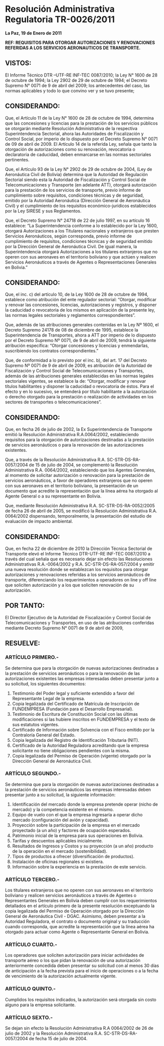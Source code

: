 # Resolución Administrativa Regulatoria TR-0026/2011  

**La Paz, 19 de Enero de 2011**  

**REF: REQUISITOS PARA OTORGAR AUTORIZACIONES Y RENOVACIONES REFERIDAS A LOS SERVICIOS AERONAUTICOS DE TRANSPORTE.**  

## VISTOS:  

El Informe Técnico DTR –UTF-RE INF-TEC 0087/2010; la Ley N° 1600 de 28 de octubre de 1994; la Ley 2902 de 29 de octubre de 1994; el Decreto Supremo N° 0071 de 9 de abril del 2009; los antecedentes del caso, las normas aplicables y todo lo que convino ver y se tuvo presente;  

## CONSIDERANDO:  

Que, el Artículo 11 de la Ley N° 1600 de 28 de octubre de 1994, determina que las concesiones y licencias para la prestación de los servicios públicos se otorgarán mediante Resolución Administrativa de la respectiva Superintendencia Sectorial, ahora las Autoridades de Fiscalización y Control Social, por imperio de lo dispuesto por el Decreto Supremo N° 0071 de 09 de abril de 2009. El Artículo 14 de la referida Ley, señala que tanto la otorgación de autorizaciones como su renovación, revocatoria o declaratoria de caducidad, deben enmarcarse en las normas sectoriales pertinentes.  

Que, el Artículo 93 de la Ley N° 2902 de 29 de octubre de 2004, (Ley de Aeronáutica Civil de Bolivia) determina que la Autoridad de Regulación Sectorial siendo esta la Autoridad de Fiscalización y Control Social de Telecomunicaciones y Transporte (en adelante ATT), otorgará autorización para la prestación de los servicios de transporte, previo informe de cumplimiento sobre requisitos, condiciones técnicas y de seguridad, emitido por la Autoridad Aeronáutica (Dirección General de Aeronáutica Civil) y el cumplimiento de los requisitos económico-jurídicos establecidos por la Ley SIRESE y sus Reglamentos.  

Que, el Decreto Supremo N° 24718 de 22 de julio 1997, en su artículo 16 establece: “La Superintendencia conforme a lo establecido por la Ley 1600, otorgará Autorizaciones a los Titulares nacionales y extranjeros que presten Servicios Aeronáuticos, según corresponda, previo informe de cumplimiento de requisitos, condiciones técnicas y de seguridad emitido por la Dirección General de Aeronáutica Civil. De igual manera, la Superintendencia otorgará Autorizaciones a los titulares extranjeros que no operen con sus aeronaves en el territorio boliviano y que actúen y realicen Servicios Aeronáuticos a través de Agentes o Representaciones Generales en Bolivia.”  

## CONSIDERANDO:  

Que, el inc. c) del artículo 10, de la Ley 1600 de 28 de octubre de 1994, establece como atribución del ente regulador sectorial: “Otorgar, modificar y renovar las concesiones, licencias, autorizaciones y registros, y disponer la caducidad o revocatoria de los mismos en aplicación de la presente ley, las normas legales sectoriales y reglamentos correspondientes”.  

Que, además de las atribuciones generales contenidas en la Ley Nº 1600, el Decreto Supremo 24178 de 08 de diciembre de 1995, establece la Superintendencia de Transportes, ahora a ATT por imperio de lo dispuesto por el Decreto Supremo Nº 0071, de 9 de abril de 2009, tendrá la siguiente atribución específica: “Otorgar concesiones y licencias y enmendarlas, suscribiendo los contratos correspondientes.”  

Que, de conformidad a lo previsto por el inc. b), del art. 17 del Decreto Supremo Nº 0071 de 9 de abril de 2009, es atribución de la Autoridad de Fiscalización y Control Social de Telecomunicaciones y Transportes, además de las atribuciones generales establecidas en las normas legales sectoriales vigentes, se establece la de: “Otorgar, modificar y renovar títulos habilitantes y disponer la caducidad o revocatoria de éstos. Para el efecto y en lo sucesivo, se entenderá por título habilitante a la autorización o derecho otorgado para la prestación o realización de actividades en los sectores de transportes o telecomunicaciones”.  

## CONSIDERANDO:  

Que, en fecha 26 de julio de 2002, la Ex Superintendencia de Transporte emitió la Resolución Administrativa R.A.0064/2002, estableciendo requisitos para la otorgación de autorizaciones destinadas a la prestación de servicios aeronáuticos o para la renovación de las autorizaciones existentes.  

Que, a través de la Resolución Administrativa R.A. SC-STR-DS-RA-0057/2004 de 15 de julio de 2004, se complementó la Resolución Administrativa R.A. 0064/2002, estableciendo que los Agentes Generales, al momento de solicitar autorización o renovación para la prestación de servicios aeronáuticos, a favor de operadores extranjeros que no operen con sus aeronaves en el territorio boliviano, la presentación de un documento que acredite la representación que la línea aérea ha otorgado al Agente General o a su representante en Bolivia.  

Que, mediante Resolución Administrativa R.A. SC-STR-DS-RA-0052/2005 de fecha 26 de abril de 2005, se modificó la Resolución Administrativa R.A. 0064/2002 dispensando, temporalmente, la presentación del estudio de evaluación de impacto ambiental.  

## CONSIDERANDO:  

Que, en fecha 22 de diciembre de 2010 la Dirección Técnica Sectorial de Transporte elevó el Informe Técnico DTR-UTF-RE INF-TEC 0087/2010 a través del cual señala que es necesario dejar sin efecto las Resoluciones Administrativas R.A.-0064/2002 y R.A. SC-STR-DS-RA-057/2004 y emitir una nueva resolución donde se establezcan los requisitos para otorgar autorizaciones y renovaciones referidas a los servicios aeronáuticos de transporte, diferenciando los requerimientos a operadores on line y off line que soliciten autorización y a los que soliciten renovación de su autorización.  

## POR TANTO:  

El Director Ejecutivo de la Autoridad de Fiscalización y Control Social de Telecomunicaciones y Transportes, en uso de las atribuciones conferidas mediante Decreto Supremo N° 0071 de 9 de abril de 2009,  

## RESUELVE:  

### ARTÍCULO PRIMERO.-  
Se determina que para la otorgación de nuevas autorizaciones destinadas a la prestación de servicios aeronáuticos o para la renovación de las autorizaciones existentes las empresas interesadas deben presentar junto a su solicitud, los siguientes documentos:  

1. Testimonio del Poder legal y suficiente extendido a favor del Representante Legal de la empresa.  
2. Copia legalizada del Certificado de Matrícula de Inscripción de FUNDEMPRESA (Fundación para el Desarrollo Empresarial).  
3. Testimonio de Escritura de Constitución Social con las últimas modificaciones si las hubiere inscritos en FUNDEMPRESA y el texto de sus estatutos vigentes.  
4. Certificado de Información sobre Solvencia con el Fisco emitido por la Contraloría General del Estado.  
5. Copia legalizada del Registro de Identificación Tributaria (NIT).  
6. Certificado de la Autoridad Reguladora acreditando que la empresa solicitante no tiene obligaciones pendientes con la misma.  
7. Copia legalizada del Permiso de Operación (vigente) otorgado por la Dirección General de Aeronáutica Civil.  

### ARTÍCULO SEGUNDO.-  
Se determina que para la otorgación de nuevas autorizaciones destinadas a la prestación de servicios aeronáuticos las empresas interesadas deben presentar junto a su solicitud, la siguiente información:  

1. Identificación del mercado donde la empresa pretende operar (nicho de mercado) y la competencia existente en el mismo.  
2. Equipo de vuelo con el que la empresa ingresaría a operar dicho mercado (configuración del avión y capacidad).  
3. Proyección sobre la participación de la empresa en el mercado proyectado (a un año) y factores de ocupación esperados.  
4. Patrimonio inicial de la empresa para sus operaciones en Bolivia.  
5. Tarifas y descuentos aplicables inicialmente.  
6. Resultados de Ingresos y Costos y su proyección (a un año) producto de la operación en el mercado (sostenibilidad).  
7. Tipos de productos a ofrecer (diversificación de productos).  
8. Instalación de oficinas regionales si existiera.  
9. Información sobre la experiencia en la prestación de este servicio.  

### ARTÍCULO TERCERO.-  
Los titulares extranjeros que no operen con sus aeronaves en el territorio boliviano y realicen servicios aeronáuticos a través de Agentes o Representantes Generales en Bolivia deben cumplir con los requerimientos detallados en el artículo primero de la presente resolución exceptuando la copia legalizada del Permiso de Operación otorgado por la Dirección General de Aeronáutica Civil - DGAC. Asimismo, deben presentar a la Autoridad Reguladora, el contrato o documento original y su traducción cuando corresponda, que acredite la representación que la línea aérea ha otorgado para actuar como Agente o Representante General en Bolivia.  

### ARTÍCULO CUARTO.-  
Los operadores que soliciten autorización para iniciar actividades de transporte aéreo o los que pidan la renovación de una autorización anteriormente concedida deben presentar su solicitud con al menos 30 días de anticipación a la fecha prevista para el inicio de operaciones o a la fecha de vencimiento de la autorización actualmente vigente.  

### ARTÍCULO QUINTO.-  
Cumplidos los requisitos indicados, la autorización será otorgada sin costo alguno para la empresa solicitante.  

### ARTÍCULO SEXTO.-  
Se dejan sin efecto la Resolución Administrativa R.A 0064/2002 de 26 de julio de 2002 y la Resolución Administrativa R.A. SC-STR-DS-RA-0057/2004 de fecha 15 de julio de 2004. 
